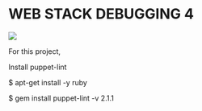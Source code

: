 # WEB STACK DEBUGGING 4

<img src="https://s3.amazonaws.com/intranet-projects-files/holbertonschool-sysadmin_devops/313/frdkCrb.jpg">

For this project,

Install puppet-lint

$ apt-get install -y ruby

$ gem install puppet-lint -v 2.1.1



